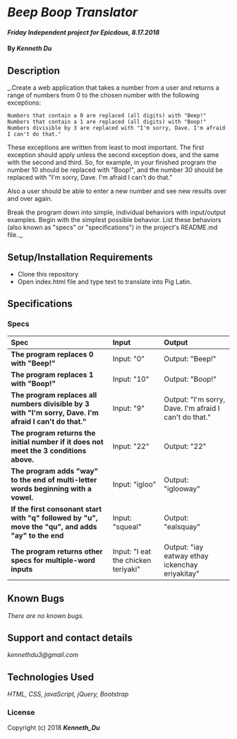 # _Beep Boop Translator_

#### _Friday Independent project for Epicdous, 8.17.2018_

#### By _**Kenneth Du**_

## Description

_.Create a web application that takes a number from a user and returns a range of numbers from 0 to the chosen number with the following exceptions:

    Numbers that contain a 0 are replaced (all digits) with "Beep!"
    Numbers that contain a 1 are replaced (all digits) with "Boop!"
    Numbers divisible by 3 are replaced with "I'm sorry, Dave. I'm afraid I can't do that."

These exceptions are written from least to most important. The first exception should apply unless the second exception does, and the same with the second and third. So, for example, in your finished program the number 10 should be replaced with "Boop!", and the number 30 should be replaced with "I'm sorry, Dave. I'm afraid I can't do that."

Also a user should be able to enter a new number and see new results over and over again.

Break the program down into simple, individual behaviors with input/output examples. Begin with the simplest possible behavior. List these behaviors (also known as "specs" or "specifications") in the project's README.md file.._

## Setup/Installation Requirements

* Clone this repository
* Open index.html file and type text to translate into Pig Latin.

## Specifications

### Specs
| Spec | Input | Output |
| :-------------     | :------------- | :------------- |
| **The program replaces 0 with "Beep!"** | Input: "0" | Output: "Beep!" |
| **The program replaces 1 with "Boop!"** | Input: "10" | Output: "Boop!"|
| **The program replaces all numbers divisible by 3 with "I'm sorry, Dave. I'm afraid I can't do that."** | Input: "9" | Output: "I'm sorry, Dave. I'm afraid I can't do that."|
| **The program returns the initial number if it does not meet the 3 conditions above.** | Input: "22" | Output: "22"|
| **The program adds "way" to the end of multi-letter words beginning with a vowel.** | Input: "igloo" | Output: "iglooway" |
| **If the first consonant start with "q" followed by "u", move the "qu", and adds "ay" to the end** | Input: "squeal" | Output: "ealsquay" |
| **The program returns other specs for multiple-word inputs** | Input: "I eat the chicken teriyaki" | Output: "iay eatway ethay ickenchay eriyakitay" |


## Known Bugs

_There are no known bugs._

## Support and contact details

_kennethdu3@gmail.com_

## Technologies Used

_HTML, CSS, javaScript, jQuery, Bootstrap_

### License

Copyright (c) 2018 **_Kenneth_Du_**
